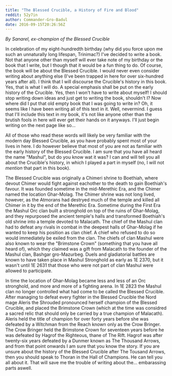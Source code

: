```yaml
---
title: "The Blessed Crucible, a History of Fire and Blood"
reddit: 52y7in
author: Commander-Gro-Badul
date: 2016-09-15T20:26:56Z
---
```


*By Sanarel, ex-champion of the Blessed Crucible*

In celebration of my eight-hundredth birthday (why did you force upon me such an unnaturally long lifespan, Trinimac?) I've decided to write a book. Not that anyone other than myself will ever take note of my birthday or the book that I write, but I though that it would be a fun thing to do. Of course, the book will be about the Blessed Crucible. I would never even consider writing about anything else (I've been trapped in here for over six-hundred years after all). I think that I will discourse the Crucible's history in this book. Yes, that is what I will do. A special emphasis shall be put on the early history of the Crucible. Yes, then I won't have to write about myself! I should stop writing down ideas and just get to writing the book, shouldn't I? Now where did I put that old empty book that I was going to write in? Oh, it seems like I have been writing all of this text in it. Well, nevermind. I guess that I'll include this text in my book, it's not like anyone other than the brutish fools in here will ever get their hands on it anyways. I'll just begin writing on the next page like so...

All of those who read these words will likely be very familiar with the modern day Blessed Crucible, as you have probably spent most of your lives in here. I do however believe that most of you are not as familiar with the early history of the Blessed Crucible. I am sure that you have all heard the name "Mashul", but do you know wat it was? I can and will tell you all about the Crucible's history, in which I played a part in myself (no, I will not *mention* that part in this book).

The Blessed Crucible was originally a Chimeri shrine to Boethiah, where devout Chimer would fight against eachother to the death to gain Boethiah's favour. It was founded sometime in the mid-Merethic Era, and the Chimer named the location Ghar-Molag. The Chimer shrine was not long lived, however, as the Atmorans had destryed much of the temple and killed all Chimer in it by the end of the Merethic Era. Sometime during the First Era the Mashul Orc clan built a stronghold on top of the ruins of Ghar-Molag, and they repurposed the ancient temple's halls and transformed Boethiah's old shrine into a temple devoted to Malacath. The chief of the Mashul clan had to defeat any rivals in combat in the deepest halls of Ghar-Molag if he wanted to keep his position as clan chief. A chief who refused to do so would immediately be exiled from the clan. The chiefs of clan Mashul were also known to wear the "Brimstone Crown" (something that you have all heard of), which they claimed was a gift from Malacath to the founder of the Mashul clan, Bashgar gro-Mazurbeg. Duels and gladiatorial battles are known to have taken place in Mashul Stronghold as early as 1E 2370, but it wasn't until 1E 2631 that those who were not part of clan Mashul were allowed to participate.

In time the location of Ghar-Molag became less and less of an Orc stronghold, and more and more of a fighting arena. In 1E 2823 the Mashul clan no longer controlled what had come to be called the Blessed Crucible. After managing to defeat every fighter in the Blessed Crucible the Nord mage Aleris the Shrouded pronounced herself champion of the Blessed Crucible, and placed the Brimstone Crown (which at the time was considred a sacred relic that should only be carried by a true champion of Malacath). Aleris held the title of champion for over forty years before she was defeated by a Witchman from the Reach known only as the Crow Bringer. The Crow Bringer held the Brimstone Crown for seventeen years before he was defeated by Hagrof the Righteous, thane of The Rift. Hagrof was after twenty-six years defeated by a Dunmer known as The Thousand Arrows, and from that point onwards I am sure that you know the story. If you are unsure about the history of the Blessed Crucible after The Tousand Arrows, then you should speak to Thoran in the Hall of Champions. He can tell you all about it. That will save me the trouble of writing about the... embarassing parts aswell.

